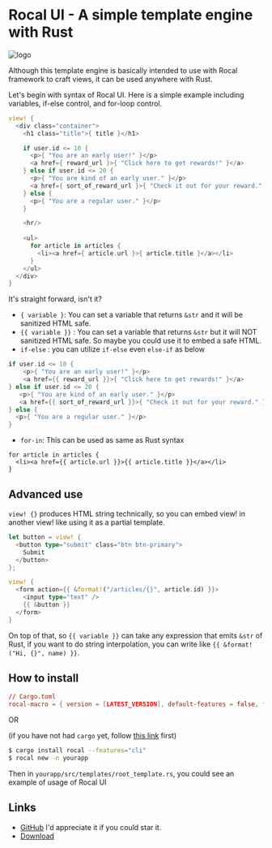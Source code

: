 # Rocal UI - A simple template engine with Rust

![logo](https://dev-to-uploads.s3.amazonaws.com/uploads/articles/a2eofyw92dwrvbuorvik.png)

Although this template engine is basically intended to use with Rocal framework to craft views, it can be used anywhere with Rust.

Let's begin with syntax of Rocal UI. Here is a simple example including variables, if-else control, and for-loop control.

```rust ,ignore
view! {
  <div class="container">
    <h1 class="title">{ title }</h1>

    if user.id <= 10 {
      <p>{ "You are an early user!" }</p>
      <a href={ reward_url }>{ "Click here to get rewards!" }</a>
    } else if user.id <= 20 {
      <p>{ "You are kind of an early user." }</p>
      <a href={ sort_of_reward_url }>{ "Check it out for your reward." }</a>
    } else {
      <p>{ "You are a regular user." }</p>
    }

    <hr/>
    
    <ul>
      for article in articles {
        <li><a href={ article.url }>{ article.title }</a></li>
      }
    </ul>
  </div>
}
```

It's straight forward, isn't it?
- `{ variable }`: You can set a variable that returns `&str` and it will be sanitized HTML safe.
- `{{ variable }}` : You can set a variable that returns `&str` but it will NOT sanitized HTML safe. So maybe you could use it to embed a safe HTML.
- `if-else` : you can utilize `if-else` even `else-if` as below
```rust ,ignore
if user.id <= 10 {
    <p>{ "You are an early user!" }</p>
    <a href={{ reward_url }}>{ "Click here to get rewards!" }</a>
} else if user.id <= 20 {
   <p>{ "You are kind of an early user." }</p>
   <a href={{ sort_of_reward_url }}>{ "Check it out for your reward." }</a>
} else {
  <p>{ "You are a regular user." }</p>
}
```
- `for-in`: This can be used as same as Rust syntax
```rust,ignore
for article in articles {
  <li><a href={{ article.url }}>{{ article.title }}</a></li>
}
```

## Advanced use
`view! {}` produces HTML string technically, so you can embed view! in another view! like using it as a partial template.

```rust ,ignore
let button = view! {
  <button type="submit" class="btn btn-primary">
    Submit
  </button>
};

view! {
  <form action={{ &format!("/articles/{}", article.id) }}>
    <input type="text" />
    {{ &button }}
  </form>
}
```

On top of that, so `{{ variable }}` can take any expression that emits `&str` of Rust, if you want to do string interpolation, you can write like `{{ &format!("Hi, {}", name) }}`.

## How to install

```toml
// Cargo.toml
rocal-macro = { version = [LATEST_VERSION], default-features = false, features = ["ui"] }
```

OR


(if you have not had `cargo` yet, follow [this link](https://doc.rust-lang.org/cargo/getting-started/installation.html) first)
```bash
$ cargo install rocal --features="cli"
$ rocal new -n yourapp
```
Then in `yourapp/src/templates/root_template.rs`, you could see an example of usage of Rocal UI

## Links
- [GitHub](https://github.com/rocal-dev/rocal) I'd appreciate it if you could star it.
- [Download](https://crates.io/crates/rocal-ui)
